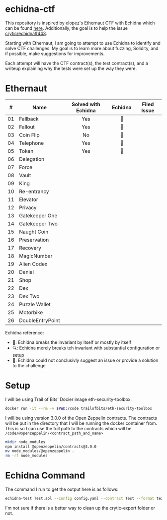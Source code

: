 # echidna-ctf
This repository is inspired by elopez's Ethernaut CTF with Echidna which can be found [here](https://github.com/elopez/echidna-ethernaut).  Additionally, the goal is to help the issue [crytic/echidna#443](https://github.com/crytic/echidna/issues/433). 

Starting with Ethernaut, I am going to attempt to use Echidna to identify and solve CTF challenges. My goal is to learn more about fuzzing, Solidity, and if possible, make suggestions for improvements.

Each attempt will have the CTF contract(s), the test contract(s), and a writeup explaining why the tests were set up the way they were. 

# Ethernaut

| \#  | Name             | Solved with Echidna |     Echidna     | Filed Issue |
| --- | ---------------- |:-------------------:|:---------------:| ----------- |
| 01  | Fallback         |         Yes         |    :muscle:     |             |
| 02  | Fallout          |         Yes         |    :muscle:     |             |
| 03  | Coin Flip        |         No         | :no_entry_sign: |             |
| 04  | Telephone        |         Yes         |    :muscle:     |             |
| 05  | Token            |         Yes         |    :muscle:     |             |
| 06  | Delegation       |                     |                 |             |
| 07  | Force            |                     |                 |             |
| 08  | Vault            |                     |                 |             |
| 09  | King             |                     |                 |             |
| 10  | Re-entrancy      |                     |                 |             |
| 11  | Elevator         |                     |                 |             |
| 12  | Privacy          |                     |                 |             |
| 13  | Gatekeeper One   |                     |                 |             |
| 14  | Gatekeeper Two   |                     |                 |             |
| 15  | Naught Coin      |                     |                 |             |
| 16  | Preservation     |                     |                 |             |
| 17  | Recovery         |                     |                 |             |
| 18  | MagicNumber      |                     |                 |             |
| 19  | Alien Codex      |                     |                 |             |
| 20  | Denial           |                     |                 |             |
| 21  | Shop             |                     |                 |             |
| 22  | Dex              |                     |                 |             |
| 23  | Dex Two          |                     |                 |             |
| 24  | Puzzle Wallet    |                     |                 |             |
| 25  | Motorbike        |                     |                 |             |
| 26  | DoubleEntryPoint |                     |                 |             |

Echidna reference:
 * :muscle:: Echidna breaks the invariant by itself or mostly by itself
 * :mag:: Echidna merely breaks teh invariant with substantial configuration or setup
 * :no_entry_sign:: Echidna could not conclusivly suggest an issue or provide a solution to the challenge

# Setup 
I will be using Trail of Bits' Docier image eth-security-toolbox.

```bash
docker run -it --rm -v $PWD:/code trailofbits/eth-security-toolbox
```

I will be using version 3.0.0 of the Open Zeppelin contracts. The contracts will be put in the directory that I will be running the docker container from. This is so I can use the full path to the contracts which will be `/code/@openzeppelin/<contract_path_and_name>`

```bash
mkdir node_modules
npm install @openzeppelin/contracts@3.0.0
mv node_modules/@openzeppelin .
rm -rf node_modules
```

# Echidna Command
The command I run to get the output here is as follows:
```bash
echidna-test Test.sol --config config.yaml --contract Test --format text | tee echidna-text-run.log && rm -rf crytic-export/
```

I'm not sure if there is a better way to clean up the crytic-export folder or not. 